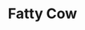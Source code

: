 ---
title: Fatty Cow
developer: Mybo
image: FattyCow.jpg
link: https://play.google.com/store/apps/details?id=com.mybo.cow
android: https://play.google.com/store/apps/details?id=com.mybo.cow
---
